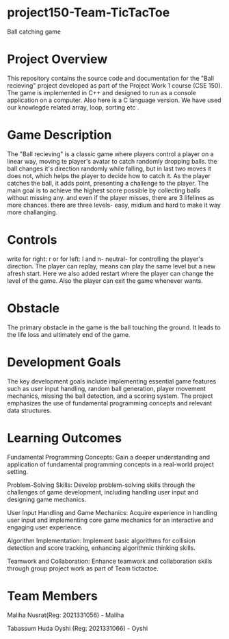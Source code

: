 # project150-Team-TicTacToe
Ball catching game

# Project Overview
This repository contains the source code and documentation for the "Ball recieving" project developed as part of the Project Work 1 course (CSE 150). The game is implemented in C++ and designed to run as a console application on a computer. Also here is a C language version. We have used our knowlegde related array, loop, sorting etc .

# Game Description
The "Ball recieving" is a classic game where players control a player on a linear way, moving te player's avatar to catch randomly dropping balls. the ball changes it's direction randomly while falling, but in last two moves it does not, which helps the player to decide how to catch it. As the player catches the ball, it adds point, presenting a challenge to the player. The main goal is to achieve the highest score possible by collecting balls without missing any. and even if the player misses, there are 3 lifelines as more chances. there are three levels- easy, midium and hard to make it way more challanging.
# Controls
write for right: r or for left: l  and n- neutral- for controlling the player's direction. The player can replay, means can play the same level but a new afresh start. Here we also added restart where the player can change the level of the game. Also the player can exit the game whenever wants.
# Obstacle
The primary obstacle in the game is the ball touching the ground. It leads to the life loss and ultimately end of the game.

# Development Goals
The key development goals include implementing essential game features such as user input handling, random ball generation, player movement mechanics, missing the ball detection, and a scoring system. The project emphasizes the use of fundamental programming concepts and relevant data structures.

# Learning Outcomes
Fundamental Programming Concepts: Gain a deeper understanding and application of fundamental programming concepts in a real-world project setting.

Problem-Solving Skills: Develop problem-solving skills through the challenges of game development, including handling user input and designing game mechanics.

User Input Handling and Game Mechanics: Acquire experience in handling user input and implementing core game mechanics for an interactive and engaging user experience.

Algorithm Implementation: Implement basic algorithms for collision detection and score tracking, enhancing algorithmic thinking skills.

Teamwork and Collaboration: Enhance teamwork and collaboration skills through group project work as part of Team tictactoe.

# Team Members
Maliha Nusrat(Reg: 2021331056) - Maliha

Tabassum Huda Oyshi (Reg: 2021331066) - Oyshi
